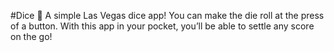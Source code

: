 #Dice 🎲
A simple Las Vegas dice app! You can make the die roll at the press of a button. With this app in your pocket, you’ll be able to settle any score on the go!